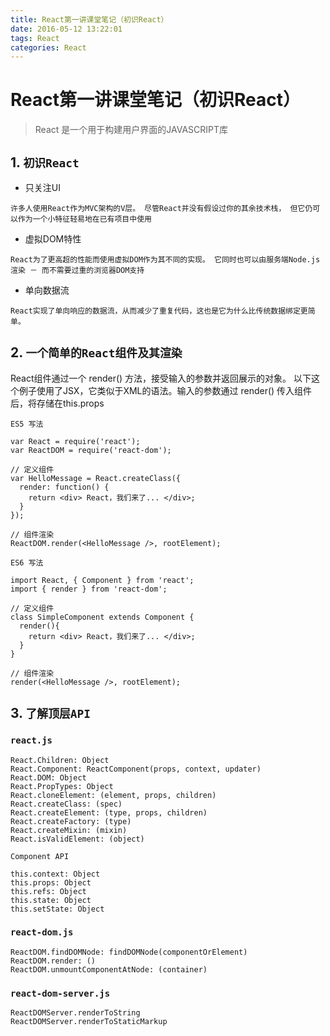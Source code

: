 ```yaml
---
title: React第一讲课堂笔记（初识React）
date: 2016-05-12 13:22:01
tags: React
categories: React
---
```

# React第一讲课堂笔记（初识React）

> React 是一个用于构建用户界面的JAVASCRIPT库

## 1. `初识React`

- 只关注UI

`许多人使用React作为MVC架构的V层。 尽管React并没有假设过你的其余技术栈， 但它仍可以作为一个小特征轻易地在已有项目中使用`

- 虚拟DOM特性

`React为了更高超的性能而使用虚拟DOM作为其不同的实现。 它同时也可以由服务端Node.js渲染 － 而不需要过重的浏览器DOM支持`

- 单向数据流

`React实现了单向响应的数据流，从而减少了重复代码，这也是它为什么比传统数据绑定更简单。`

## 2. `一个简单的React组件及其渲染`

React组件通过一个 render() 方法，接受输入的参数并返回展示的对象。 以下这个例子使用了JSX，它类似于XML的语法。输入的参数通过 render() 传入组件后，将存储在this.props

`ES5 写法`
```
var React = require('react');
var ReactDOM = require('react-dom');

// 定义组件
var HelloMessage = React.createClass({
  render: function() {
    return <div> React，我们来了... </div>;
  }
});

// 组件渲染
ReactDOM.render(<HelloMessage />, rootElement);
```

`ES6 写法`
```
import React, { Component } from 'react';
import { render } from 'react-dom';

// 定义组件
class SimpleComponent extends Component {
  render(){
    return <div> React，我们来了... </div>;
  }
}

// 组件渲染
render(<HelloMessage />, rootElement);
```

## 3. `了解顶层API`

### `react.js`
```
React.Children: Object
React.Component: ReactComponent(props, context, updater)
React.DOM: Object
React.PropTypes: Object
React.cloneElement: (element, props, children)
React.createClass: (spec)
React.createElement: (type, props, children)
React.createFactory: (type)
React.createMixin: (mixin)
React.isValidElement: (object)
```


`Component API`
```
this.context: Object
this.props: Object
this.refs: Object
this.state: Object
this.setState: Object
```
### `react-dom.js`

```
ReactDOM.findDOMNode: findDOMNode(componentOrElement)
ReactDOM.render: ()
ReactDOM.unmountComponentAtNode: (container)
```

### `react-dom-server.js`

```
ReactDOMServer.renderToString
ReactDOMServer.renderToStaticMarkup
```

